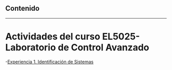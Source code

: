 Contenido
---------------------
---------------------

# Actividades del curso EL5025-Laboratorio de Control Avanzado

-[Experiencia 1. Identificación de Sistemas](#experiencia1)

